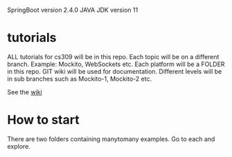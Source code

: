 SpringBoot version 2.4.0
JAVA JDK version 11

# tutorials

ALL tutorials for cs309 will be in this repo.
Each topic will be on a different branch. Example: Mockito, WebSockets etc.
Each platform will be a FOLDER in this repo.
GIT wiki will be used for documentation.
Different levels will be in sub branches such as Mockito-1, Mockito-2 etc.

See the [wiki](https://git.las.iastate.edu/cs309/tutorials/wikis/home)

# How to start
There are two folders containing manytomany examples. Go to each and explore.
